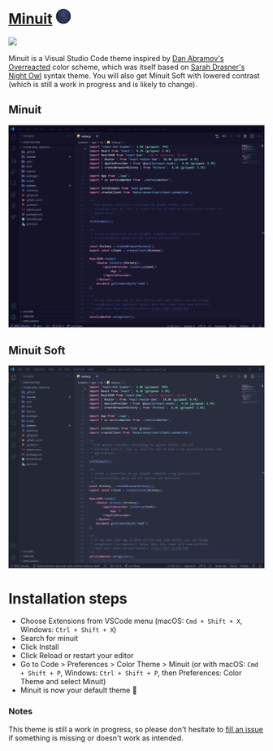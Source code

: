 # [Minuit](https://github.com/mubartok/minuit-vscode-theme) ![](images/moon.png)
![](https://vsmarketplacebadge.apphb.com/version/mubartok.minuit.svg?labelColor=0E1729&color=8EACE3)
<!-- ![](https://vsmarketplacebadge.apphb.com/rating-short/mubartok.minuit.svg?labelColor=0E1729&color=8EACE3) -->

Minuit is a Visual Studio Code theme inspired by [Dan Abramov's Overreacted](https://overreacted.io/) color scheme, which was itself based on [Sarah Drasner's Night Owl](https://github.com/sdras/night-owl-vscode-theme/) syntax theme. You will also get Minuit Soft with lowered contrast (which is still a work in progress and is likely to change).

## Minuit

![](images/Minuit.react.png)

## Minuit Soft

![](images/Minuit-Soft.react.png)

# Installation steps

-   Choose Extensions from VSCode menu (macOS: `Cmd + Shift + X`, Windows: `Ctrl + Shift + X`)
-   Search for minuit
-   Click Install
-   Click Reload or restart your editor
-   Go to Code > Preferences > Color Theme > Minuit (or with macOS: `Cmd + Shift + P`, Windows: `Ctrl + Shift + P`, then Preferences: Color Theme and select Minuit)
-   Minuit is now your default theme 🙌

### Notes

This theme is still a work in progress, so please don't hesitate to [fill an issue](https://github.com/mubartok/minuit-vscode-theme/issues) if something is missing or doesn't work as intended.
